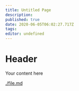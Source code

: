 ```yaml
---
title: Untitled Page
description: 
published: true
date: 2020-06-05T06:02:27.717Z
tags: 
editor: undefined
---
```


# Header
Your content here

[./file.md](./file.md)